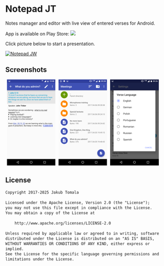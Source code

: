 Notepad JT
===

Notes manager and editor with live view of entered verses for Android.

App is available on Play Store:
<a href="https://play.google.com/store/apps/details?id=pl.bubson.notepadjw2" target="_blank">
  <img src="https://upload.wikimedia.org/wikipedia/commons/7/78/Google_Play_Store_badge_EN.svg"/>
</a>

Click picture below to start a presentation.

[![Notepad JW](http://img.youtube.com/vi/NDm3OqG__ag/0.jpg)](https://youtu.be/NDm3OqG__ag "Notepad JT")

## Screenshots

<img alt="Notes Editor" src="screenshots/editor.png" width="30%" hspace="5" /><img alt="Notes Manager" src="screenshots/manager.png" width="30%" hspace="5" /><img alt="Settengs" src="screenshots/lang.png" width="30%" hspace="5" />

## License

    Copyright 2017-2025 Jakub Tomala

    Licensed under the Apache License, Version 2.0 (the "License");
    you may not use this file except in compliance with the License.
    You may obtain a copy of the License at

        http://www.apache.org/licenses/LICENSE-2.0

    Unless required by applicable law or agreed to in writing, software
    distributed under the License is distributed on an "AS IS" BASIS,
    WITHOUT WARRANTIES OR CONDITIONS OF ANY KIND, either express or implied.
    See the License for the specific language governing permissions and
    limitations under the License.
